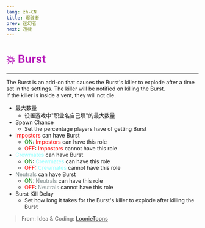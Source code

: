 ```yaml
---
lang: zh-CN
title: 爆破者
prev: 迷幻者
next: 迅捷
---
```


# <font color=#b619b9>💥 <b>Burst</b></font> <Badge text="Helpful" type="tip" vertical="middle"/>

***

The Burst is an add-on that causes the Burst's killer to explode after a time set in the settings. The killer will be notified on killing the Burst.<br>
If the killer is inside a vent, they will not die.

- 最大数量
  - 设置游戏中"职业名自己填"的最大数量
- Spawn Chance
  - Set the percentage players have of getting Burst
- <font color=red>Impostors</font> can have Burst
  - <font color=green>ON</font>: <font color=red>Impostors</font> can have this role
  - <font color=red>OFF</font>: <font color=red>Impostors</font> cannot have this role
- <font color=#8cffff>Crewmates</font> can have Burst
  - <font color=green>ON</font>: <font color=#8cffff>Crewmates</font> can have this role
  - <font color=red>OFF</font>: <font color=#8cffff>Crewmates</font> cannot have this role
- <font color=#7f8c8d>Neutrals</font> can have Burst
  - <font color=green>ON</font>: <font color=#7f8c8d>Neutrals</font> can have this role
  - <font color=red>OFF</font>: <font color=#7f8c8d>Neutrals</font> cannot have this role
- Burst Kill Delay
  - Set how long it takes for the Burst's killer to explode after killing the Burst

> From: Idea & Coding: [LoonieToons](https://github.com/Loonie-Toons/)
